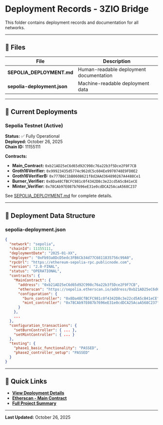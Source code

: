# Deployment Records - 3ZIO Bridge

This folder contains deployment records and documentation for all networks.

---

## 📁 Files

| File | Description |
|------|-------------|
| **SEPOLIA_DEPLOYMENT.md** | Human-readable deployment documentation |
| **sepolia-deployment.json** | Machine-readable deployment data |

---

## 📡 Current Deployments

### Sepolia Testnet (Active)

**Status:** ✅ Fully Operational  
**Deployed:** October 26, 2025  
**Chain ID:** 11155111

**Contracts:**
- **Main_Contract:** `0xb21AD25eC6d65d92C998c76a22b3f5Dce2F9F7CB`
- **Groth16Verifier:** `0x99923435d5774c962dC5c604Ee9970748E9FD0E2`
- **Groth16VerifierB:** `0x777B6C1bB0608621f8d2AAd364890267A4488Ce1`
- **Burner_Verifier:** `0x8Da48CfBCFC981c0f4342D8c3e22cd5A5cB41eCE`
- **Minter_Verifier:** `0x78CAb97E087b7696eE31e0cdDCA25AcaA568C237`

See [SEPOLIA_DEPLOYMENT.md](./SEPOLIA_DEPLOYMENT.md) for complete details.

---

## 📝 Deployment Data Structure

### sepolia-deployment.json

```json
{
  "network": "sepolia",
  "chainId": 11155111,
  "deploymentDate": "2025-01-XX",
  "deployer": "0xFb93a8DcD5edc3FB6Cb34d77C6811835756c99A0",
  "rpcUrl": "https://ethereum-sepolia-rpc.publicnode.com",
  "version": "2.0-FINAL",
  "status": "OPERATIONAL",
  "contracts": {
    "MainContract": {
      "address": "0xb21AD25eC6d65d92C998c76a22b3f5Dce2F9F7CB",
      "etherscan": "https://sepolia.etherscan.io/address/0xb21AD25eC6d65d92C998c76a22b3f5Dce2F9F7CB",
      "configuration": {
        "burn_controller": "0x8Da48CfBCFC981c0f4342D8c3e22cd5A5cB41eCE",
        "mint_controller": "0x78CAb97E087b7696eE31e0cdDCA25AcaA568C237"
      }
    },
    ...
  },
  "configuration_transactions": {
    "setBurnController": { ... },
    "setMintController": { ... }
  },
  "testing": {
    "phase1_basic_functionality": "PASSED",
    "phase2_controller_setup": "PASSED"
  }
}
```

---

## 🔗 Quick Links

- **[View Deployment Details](./SEPOLIA_DEPLOYMENT.md)**
- **[Etherscan - Main Contract](https://sepolia.etherscan.io/address/0xb21AD25eC6d65d92C998c76a22b3f5Dce2F9F7CB)**
- **[Full Project Summary](../../../DEPLOYMENT_COMPLETE.md)**

---

**Last Updated:** October 26, 2025
